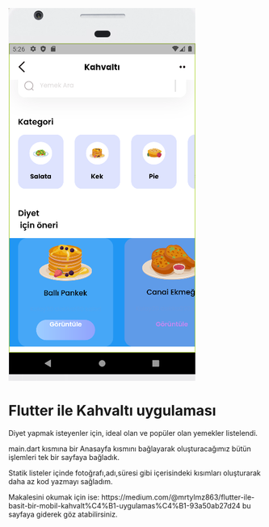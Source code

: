 ![Alt text](mobil_ekran.png)

<h1>Flutter ile Kahvaltı uygulaması</h1>

<p>Diyet yapmak isteyenler için, ideal olan ve popüler olan yemekler listelendi.</p>

<p>main.dart kısmına bir Anasayfa kısmını bağlayarak oluşturacağımız bütün işlemleri tek bir sayfaya bağladık.</p>

<p>Statik listeler içinde fotoğrafı,adı,süresi gibi içerisindeki kısımları oluşturarak daha az kod yazmayı sağladım.</p>

<p>Makalesini okumak için ise: https://medium.com/@mrtylmz863/flutter-ile-basit-bir-mobil-kahvalt%C4%B1-uygulamas%C4%B1-93a50ab27d24 bu sayfaya giderek göz atabilirsiniz.</p>
